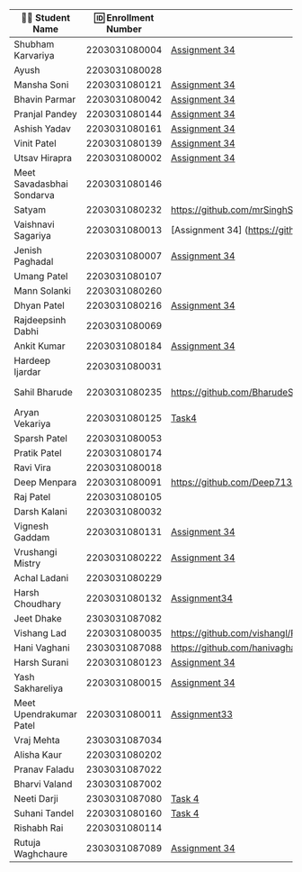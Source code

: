 | 👩‍🎓 Student Name               | 🆔 Enrollment Number | Assignment 34 URL | ReactJS Assignments Repo |
|--------------------------------|----------------------|-------------------|-------------|
| Shubham Karvariya              | 2203031080004        |[Assignment 34](https://github.com/5hubhm/ReactJSTasks/tree/main/Task%204)| [GitHub](https://github.com/5hubhm/ReactJSTasks)
| Ayush                          | 2203031080028        |                   |             |
| Mansha Soni                    | 2203031080121        |  [Assignment 34](https://github.com/mansha-6/ReactJS/tree/main/task4/Assignment4)                 |     [Github](https://github.com/mansha-6/ReactJS)        |
| Bhavin Parmar                  | 2203031080042        |[Assignment 34](https://github.com/bhavinbvn/React/tree/main/Task34)|[Github](https://github.com/bhavinbvn/React)|
| Pranjal Pandey                 | 2203031080144        |[Assignment 34](https://github.com/Pranjallpandey1504/React_Assignments/tree/main/Task4)                   | [GitHUb](https://github.com/Pranjallpandey1504/React_Assignments)             |
| Ashish Yadav                   | 2203031080161        |[Assignment 34](https://github.com/AshishIT611/ReactJS/tree/main/Task%204)                   |[GitHub](https://github.com/AshishIT611/ReactJS)             |
| Vinit Patel                    | 2203031080139        |  [Assignment 34](https://github.com/Vinitpatel28/React/tree/main/Task4)|[GotHub](https://github.com/Vinitpatel28/React) |
| Utsav Hirapra                  | 2203031080002        | [Assignment 34](https://github.com/utsav1213/ReactAssignments/tree/main/Task%204)                  | [GitHub](https://github.com/utsav1213/ReactAssignments)            |
| Meet Savadasbhai Sondarva      | 2203031080146        |                   |             |
| Satyam                         | 2203031080232        |https://github.com/mrSinghSatyam/ReactJS/tree/main/Task-4|https://github.com/mrSinghSatyam/ReactJS/tree/main|
| Vaishnavi Sagariya             | 2203031080013        |  [Assignment 34] (https://github.com/sagariyavaishnavi/React_project/tree/main/Task4) |   [GitHUb] (https://github.com/sagariyavaishnavi/React_project) |
| Jenish Paghadal                | 2203031080007        |  [Assignment 34](https://github.com/ItsJESH/ReactAssignment/tree/main/Task4)                 | [GitHUb](https://github.com/ItsJESH/ReactAssignment/)            |
| Umang Patel                    | 2203031080107        |                   |             |
| Mann Solanki                   | 2203031080260        |                   |             |
| Dhyan Patel                    | 2203031080216        |[Assignment 34](https://github.com/dhyanpatel3/ReactWDFAssignments/tree/main/task4)|[GitHub](https://github.com/dhyanpatel3/ReactWDFAssignments/)|
| Rajdeepsinh Dabhi              | 2203031080069        |                   |             |
| Ankit Kumar                    | 2203031080184        |[Assignment 34](https://github.com/Ankiitsuthar/ReactJS/tree/main/Task4/Assignment4)                   |[GitHub](https://github.com/Ankiitsuthar/ReactJS)             |
| Hardeep Ijardar                | 2203031080031        |                   |             |
| Sahil Bharude                  | 2203031080235        | https://github.com/BharudeSahil/React-Assignments/tree/main/Task-4 | https://github.com/BharudeSahil/React-Assignments/tree/main |
| Aryan Vekariya                 | 2203031080125        |[Task4](https://github.com/aaryanvekariya/React/blob/main/Task4/src/App.jsx)|[Github](https://github.com/aaryanvekariya/React)            |
| Sparsh Patel                   | 2203031080053        |                   |             |
| Pratik Patel                   | 2203031080174        |                   |             |
| Ravi Vira                      | 2203031080018        |                   |             |
| Deep Menpara                   | 2203031080091        |https://github.com/Deep7133/ReactJS/tree/main/Task4                   |https://github.com/Deep7133/ReactJS             |
| Raj Patel                      | 2203031080105        |                   |             |
| Darsh Kalani                   | 2203031080032        |                   |             |
| Vignesh Gaddam                 | 2203031080131        | [Assignment 34](https://github.com/mrvigneshgaddam/React-Assignment/tree/main/Assignment-4)                  |   [GitHub](https://github.com/mrvigneshgaddam/React-Assignment)          |
| Vrushangi Mistry               | 2203031080222        |   [Assignment 34](https://github.com/Vrushi14/ReactJS/tree/main/Task4)                |   [Github](https://github.com/Vrushi14/ReactJS/)          |
| Achal Ladani                   | 2203031080229        |                   |             |
| Harsh Choudhary                | 2203031080132        |[Assignment34](https://github.com/mrHarshchoudhary/ReactAssignment/tree/main/Assignment4)                   |[Github](https://github.com/mrHarshchoudhary/ReactAssignment)             |
| Jeet Dhake                     | 2303031087082        |                   |             |
| Vishang Lad                    | 2203031080035        |https://github.com/vishangl/React_Assignments/tree/main/Assignment%204|https://github.com/vishangl/React_Assignments|
| Hani Vaghani                   | 2303031087088        |https://github.com/hanivaghani/ReactJSAssignment/blob/main/task4/assignment4/src/App.jsx|https://github.com/hanivaghani/ReactJSAssignment/tree/main|
| Harsh Surani                   | 2203031080123        |[Assignment 34](https://github.com/suraniharsh/ReactJSTasks/commit/a2c150eacded07fbc054407de27b1a80f0fff02c)                   | [GitHub](https://github.com/suraniharsh/ReactJSTasks)            |
| Yash Sakhareliya               | 2203031080015        |[Assignment 34](https://github.com/YashSakhareliya/ReactWdfAssignments/tree/main/Task4)| [Github](https://github.com/YashSakhareliya/ReactWdfAssignments)            |
| Meet Upendrakumar Patel        | 2203031080011        |[Assignment33](https://github.com/MeetPatel54/ReactWDF_Assignments/blob/main/Task4/src/App.jsx) |[github](https://github.com/MeetPatel54/ReactWDF_Assignments.git) |
| Vraj Mehta                     | 2303031087034        |                   |             |
| Alisha Kaur                    | 2203031080202        |                   |             |
| Pranav Faladu                  | 2303031087022        |                   |             |
| Bharvi Valand                  | 2303031087002        |                   |             |
| Neeti Darji                    | 2303031087080        |[Task 4](https://github.com/Neetidarji/React_Assignment/blob/main/task4/assignment4/src/App.jsx)|[Github](https://github.com/Neetidarji/React_Assignment)|
| Suhani Tandel                  | 2203031080160        |[Task 4](https://github.com/SuhaniTandel/React/tree/main/Task4) | [Github](https://github.com/SuhaniTandel/React)             |
| Rishabh Rai                    | 2203031080114        |                   |             |
| Rutuja Waghchaure              | 2303031087089        |[Assignment 34](https://github.com/rutujawaghchaure/ReactAssignment/tree/main/Task34)|[GitHub](https://github.com/rutujawaghchaure/ReactAssignment)|
